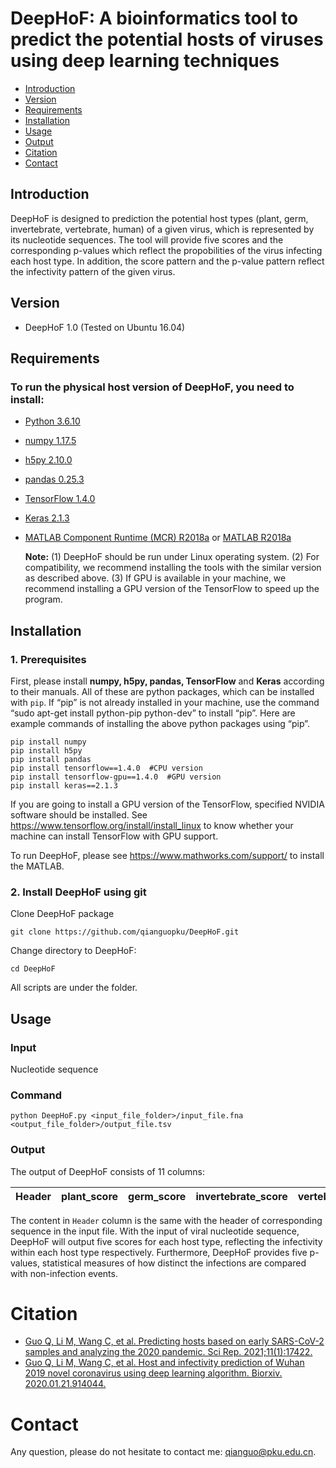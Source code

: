 # DeepHoF: A bioinformatics tool to predict the potential hosts of viruses using deep learning techniques

* [Introduction](#introduction)
* [Version](#version)
* [Requirements](#requirements)
* [Installation](#installation)
* [Usage](#usage)
* [Output](#output)
* [Citation](#citation)
* [Contact](#contact)
    

## Introduction

DeepHoF is designed to prediction the potential host types (plant, germ, invertebrate, vertebrate, human) of a given virus, which is represented by its nucleotide sequences. The tool will provide five scores and the corresponding p-values which reflect the propobilities of the virus infecting each host type. In addition, the score pattern and the p-value pattern reflect the infectivity pattern of the given virus. 

## Version
+ DeepHoF 1.0 (Tested on Ubuntu 16.04)

## Requirements
### To run the physical host version of DeepHoF, you need to install:
+ [Python 3.6.10](https://www.python.org/)
+ [numpy 1.17.5](http://www.numpy.org/)
+ [h5py 2.10.0](http://www.h5py.org/)
+ [pandas 0.25.3](https://pandas.pydata.org/)
+ [TensorFlow 1.4.0](https://www.tensorflow.org/)
+ [Keras 2.1.3](https://keras.io/)
+ [MATLAB Component Runtime (MCR) R2018a](https://www.mathworks.com/products/compiler/matlab-runtime.html) or [MATLAB R2018a](https://www.mathworks.com/products/matlab.html)

  **Note:**
(1) DeepHoF should be run under Linux operating system.
(2) For compatibility, we recommend installing the tools with the similar version as described above.
(3) If GPU is available in your machine, we recommend installing a GPU version of the TensorFlow to speed up the program.


## Installation

### 1. Prerequisites
  
  First, please install **numpy, h5py, pandas, TensorFlow** and **Keras** according to their manuals. All of these are python packages, which can be installed with ``pip``. If “pip” is not already installed in your machine, use the command “sudo apt-get install python-pip python-dev” to install “pip”. Here are example commands of installing the above python packages using “pip”.
    
    pip install numpy
    pip install h5py
    pip install pandas
    pip install tensorflow==1.4.0  #CPU version
    pip install tensorflow-gpu==1.4.0  #GPU version
    pip install keras==2.1.3
    
  If you are going to install a GPU version of the TensorFlow, specified NVIDIA software should be installed. See https://www.tensorflow.org/install/install_linux to know whether your machine can install TensorFlow with GPU support.  
    
  To run DeepHoF, please  see https://www.mathworks.com/support/ to install the MATLAB.  
  
### 2. Install DeepHoF using git
  
  Clone DeepHoF package
  
    git clone https://github.com/qianguopku/DeepHoF.git
    
  Change directory to DeepHoF:
  
    cd DeepHoF
    
  All scripts are under the folder.
  

## Usage

### Input

  Nucleotide sequence
  
### Command

    python DeepHoF.py <input_file_folder>/input_file.fna <output_file_folder>/output_file.tsv
  
### Output

The output of DeepHoF consists of 11 columns:

Header | plant_score | germ_score | invertebrate_score | vertebrate_score | human_score | plant_pvalue | germ_pvalue | invertebrate_pvalue | vertebrate_pvalue | human_pvalue |
------ | ----------- | ---------- | ------------------ | ---------------- | ----------- | ------------ | ----------- | ------------------- | ----------------- | ------------ |

The content in `Header` column is the same with the header of corresponding sequence in the input file. With the input of viral nucleotide sequence, DeepHoF will output five scores for each host type, reflecting the infectivity within each host type respectively. Furthermore, DeepHoF provides five p-values, statistical measures of how distinct the infections are compared with non-infection events.



# Citation
+ [Guo Q, Li M, Wang C, et al. Predicting hosts based on early SARS-CoV-2 samples and analyzing the 2020 pandemic. Sci Rep. 2021;11(1):17422.](https://doi.org/10.1038/s41598-021-96903-6)
+ [Guo Q, Li M, Wang C, et al. Host and infectivity prediction of Wuhan 2019 novel coronavirus using deep learning algorithm. Biorxiv. 2020.01.21.914044.](https://doi.org/10.1101/2020.01.21.914044)


# Contact
Any question, please do not hesitate to contact me: qianguo@pku.edu.cn.
